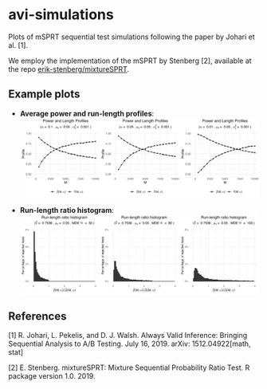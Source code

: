 # avi-simulations

Plots of mSPRT sequential test simulations following the paper by Johari et al. [1].

We employ the implementation of the mSPRT by Stenberg [2], available at the repo [erik-stenberg/mixtureSPRT](https://github.com/erik-stenberg/mixtureSPRT).

## Example plots

* **Average power and run-length profiles**: ![Profiles plot](combined_plot.png)

* **Run-length ratio histogram**: ![Ratio histogram](lens_combined.png)

## References

[1] R. Johari, L. Pekelis, and D. J. Walsh. Always Valid Inference: Bringing
Sequential Analysis to A/B Testing. July 16, 2019. arXiv: 1512.04922[math,
stat]

[2] E. Stenberg. mixtureSPRT: Mixture Sequential Probability Ratio Test. R
package version 1.0. 2019.
